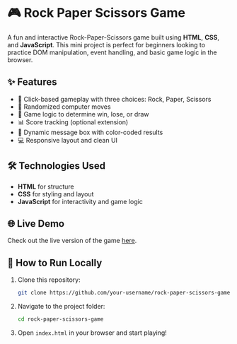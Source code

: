 # 🎮 Rock Paper Scissors Game

A fun and interactive Rock-Paper-Scissors game built using **HTML**, **CSS**, and **JavaScript**. This mini project is perfect for beginners looking to practice DOM manipulation, event handling, and basic game logic in the browser.

## ✨ Features
- 🔘 Click-based gameplay with three choices: Rock, Paper, Scissors  
- 🤖 Randomized computer moves  
- 🧠 Game logic to determine win, lose, or draw  
- 📊 Score tracking (optional extension)  
- 🎨 Dynamic message box with color-coded results  
- 💻 Responsive layout and clean UI

## 🛠️ Technologies Used
- **HTML** for structure  
- **CSS** for styling and layout  
- **JavaScript** for interactivity and game logic

## 🌐 Live Demo

Check out the live version of the game [here](https://rock-paper-scissors-game-yk12.vercel.app/).


## 🚀 How to Run Locally
1. Clone this repository:
   ```bash
   git clone https://github.com/your-username/rock-paper-scissors-game.git
   ```
2. Navigate to the project folder:
   ```bash
   cd rock-paper-scissors-game
   ```
3. Open `index.html` in your browser and start playing!

